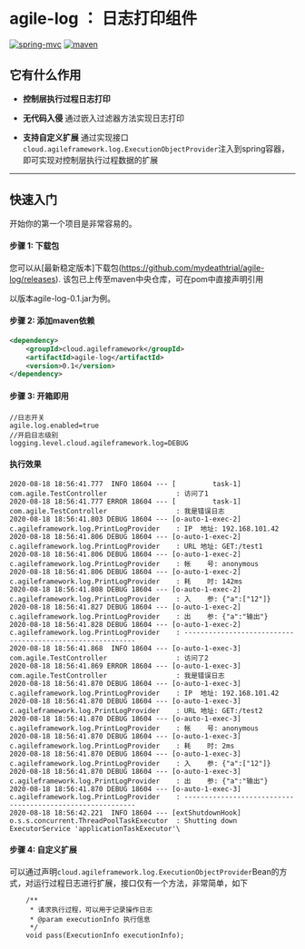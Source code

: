 # agile-log ： 日志打印组件
[![spring-mvc](https://img.shields.io/badge/spring--mvc-LATEST-green)](https://img.shields.io/badge/spring--mvc-LATEST-green)
[![maven](https://img.shields.io/badge/build-maven-green)](https://img.shields.io/badge/build-maven-green)
## 它有什么作用

* **控制层执行过程日志打印**

* **无代码入侵**
通过嵌入过滤器方法实现日志打印

* **支持自定义扩展**
通过实现接口`cloud.agileframework.log.ExecutionObjectProvider`注入到spring容器，即可实现对控制层执行过程数据的扩展

-------
## 快速入门
开始你的第一个项目是非常容易的。

#### 步骤 1: 下载包
您可以从[最新稳定版本]下载包(https://github.com/mydeathtrial/agile-log/releases).
该包已上传至maven中央仓库，可在pom中直接声明引用

以版本agile-log-0.1.jar为例。
#### 步骤 2: 添加maven依赖
```xml
<dependency>
    <groupId>cloud.agileframework</groupId>
    <artifactId>agile-log</artifactId>
    <version>0.1</version>
</dependency>
```
#### 步骤 3: 开箱即用
```properties
//日志开关
agile.log.enabled=true
//开启日志级别
logging.level.cloud.agileframework.log=DEBUG
```
#### 执行效果
```
2020-08-18 18:56:41.777  INFO 18604 --- [         task-1] com.agile.TestController                 : 访问了1
2020-08-18 18:56:41.777 ERROR 18604 --- [         task-1] com.agile.TestController                 : 我是错误日志
2020-08-18 18:56:41.803 DEBUG 18604 --- [o-auto-1-exec-2] c.agileframework.log.PrintLogProvider    : IP  地址: 192.168.101.42
2020-08-18 18:56:41.806 DEBUG 18604 --- [o-auto-1-exec-2] c.agileframework.log.PrintLogProvider    : URL 地址: GET:/test1
2020-08-18 18:56:41.806 DEBUG 18604 --- [o-auto-1-exec-2] c.agileframework.log.PrintLogProvider    : 帐    号: anonymous
2020-08-18 18:56:41.806 DEBUG 18604 --- [o-auto-1-exec-2] c.agileframework.log.PrintLogProvider    : 耗    时: 142ms
2020-08-18 18:56:41.808 DEBUG 18604 --- [o-auto-1-exec-2] c.agileframework.log.PrintLogProvider    : 入    参: {"a":["12"]}
2020-08-18 18:56:41.827 DEBUG 18604 --- [o-auto-1-exec-2] c.agileframework.log.PrintLogProvider    : 出    参: {"a":"输出"}
2020-08-18 18:56:41.828 DEBUG 18604 --- [o-auto-1-exec-2] c.agileframework.log.PrintLogProvider    : ----------------------------------------------------------
2020-08-18 18:56:41.868  INFO 18604 --- [o-auto-1-exec-3] com.agile.TestController                 : 访问了2
2020-08-18 18:56:41.869 ERROR 18604 --- [o-auto-1-exec-3] com.agile.TestController                 : 我是错误日志
2020-08-18 18:56:41.870 DEBUG 18604 --- [o-auto-1-exec-3] c.agileframework.log.PrintLogProvider    : IP  地址: 192.168.101.42
2020-08-18 18:56:41.870 DEBUG 18604 --- [o-auto-1-exec-3] c.agileframework.log.PrintLogProvider    : URL 地址: GET:/test2
2020-08-18 18:56:41.870 DEBUG 18604 --- [o-auto-1-exec-3] c.agileframework.log.PrintLogProvider    : 帐    号: anonymous
2020-08-18 18:56:41.870 DEBUG 18604 --- [o-auto-1-exec-3] c.agileframework.log.PrintLogProvider    : 耗    时: 2ms
2020-08-18 18:56:41.870 DEBUG 18604 --- [o-auto-1-exec-3] c.agileframework.log.PrintLogProvider    : 入    参: {"a":["12"]}
2020-08-18 18:56:41.870 DEBUG 18604 --- [o-auto-1-exec-3] c.agileframework.log.PrintLogProvider    : 出    参: {"a":"输出"}
2020-08-18 18:56:41.870 DEBUG 18604 --- [o-auto-1-exec-3] c.agileframework.log.PrintLogProvider    : ----------------------------------------------------------
2020-08-18 18:56:42.221  INFO 18604 --- [extShutdownHook] o.s.s.concurrent.ThreadPoolTaskExecutor  : Shutting down ExecutorService 'applicationTaskExecutor'\
```
#### 步骤 4: 自定义扩展
可以通过声明`cloud.agileframework.log.ExecutionObjectProvider`Bean的方式，对运行过程日志进行扩展，接口仅有一个方法，非常简单，如下
```
    /**
     * 请求执行过程，可以用于记录操作日志
     * @param executionInfo 执行信息
     */
    void pass(ExecutionInfo executionInfo);
```
